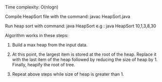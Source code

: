 Time complexity:
O(nlogn)

Compile HeapSort file with the command:
javac HeapSort.java

Run heap sort with command:
java HeapSort <Comma Seperated numbers>
e.g :
java HeapSort 10,1,3,8,30

Algorithm works in these steps:

1. Build a max heap from the input data.

2. At this point, the largest item is stored at the root of the heap. Replace it with the last item of the heap followed by reducing the size of heap by 1. Finally, heapify the root of tree.

3. Repeat above steps while size of heap is greater than 1.
